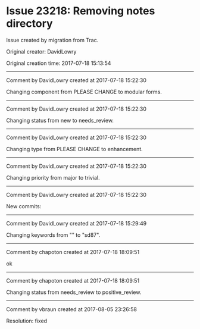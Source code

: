 # Issue 23218: Removing notes directory

Issue created by migration from Trac.

Original creator: DavidLowry

Original creation time: 2017-07-18 15:13:54




---

Comment by DavidLowry created at 2017-07-18 15:22:30

Changing component from PLEASE CHANGE to modular forms.


---

Comment by DavidLowry created at 2017-07-18 15:22:30

Changing status from new to needs_review.


---

Comment by DavidLowry created at 2017-07-18 15:22:30

Changing type from PLEASE CHANGE to enhancement.


---

Comment by DavidLowry created at 2017-07-18 15:22:30

Changing priority from major to trivial.


---

Comment by DavidLowry created at 2017-07-18 15:22:30

New commits:


---

Comment by DavidLowry created at 2017-07-18 15:29:49

Changing keywords from "" to "sd87".


---

Comment by chapoton created at 2017-07-18 18:09:51

ok


---

Comment by chapoton created at 2017-07-18 18:09:51

Changing status from needs_review to positive_review.


---

Comment by vbraun created at 2017-08-05 23:26:58

Resolution: fixed
